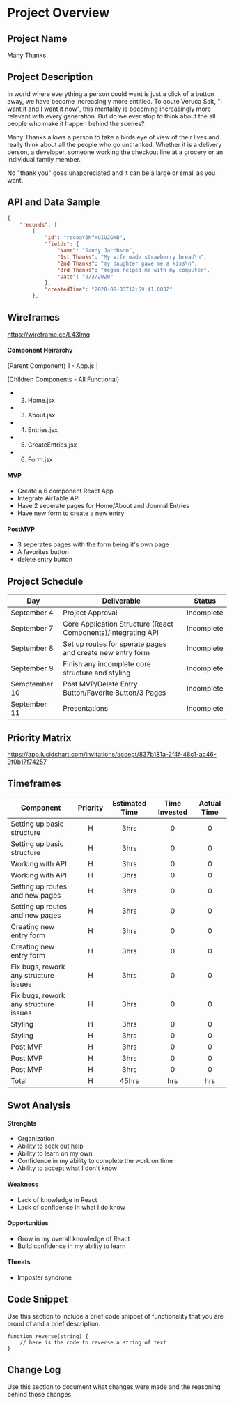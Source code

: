 # Project Overview

## Project Name

Many Thanks

## Project Description

In world where everything a person could want is just a click of a button away, we have become increasingly more entitled. To qoute Veruca Salt, "I want it and I want it now", this mentality is becoming increasingly more relevant with every generation. But do we ever stop to think about the all people who make it happen behind the scenes?

Many Thanks allows a person to take a birds eye of view of their lives and really think about all the people who go unthanked. Whether it is a delivery person, a developer, someone working the checkout line at a grocery or an individual family member. 

No "thank you" goes unappreciated and it can be a large or small as you want. 

## API and Data Sample

```json
{
    "records": [
        {
            "id": "recoaY6NfxUIU2GWB",
            "fields": {
                "Name": "Sandy Jacobson",
                "1st Thanks": "My wife made strawberry bread\n",
                "2nd Thanks": "my daughter gave me a kiss\n",
                "3rd Thanks": "megan helped me with my computer",
                "Date": "9/3/2020"
            },
            "createdTime": "2020-09-03T12:59:41.000Z"
        },
```

## Wireframes

https://wireframe.cc/L43Imq

#### Component Heirarchy

(Parent Component)
1 - App.js
|
  
(Children Components - All Functional)
 - 2. Home.jsx
 - 3. About.jsx
 - 4. Entries.jsx
 - 5. CreateEntries.jsx
 - 6. Form.jsx



#### MVP 

- Create a 6 component React App
- Integrate AirTable API
- Have 2 seperate pages for Home/About and Journal Entries
- Have new form to create a new entry

#### PostMVP  

- 3 seperates pages with the form being it's own page
- A favorites button
- delete entry button

## Project Schedule

|  Day | Deliverable | Status
|---|---| ---|
|September 4| Project Approval | Incomplete
|September 7| Core Application Structure (React Components)/Integrating API | Incomplete
|September 8| Set up routes for sperate pages and create new entry form | Incomplete
|September 9| Finish any incomplete core structure and styling  | Incomplete
|Semptember 10|  Post MVP/Delete Entry Button/Favorite Button/3 Pages | Incomplete
|September 11| Presentations | Incomplete

## Priority Matrix

https://app.lucidchart.com/invitations/accept/837b181a-2f4f-48c1-ac46-9f0b17f74257

## Timeframes

| Component | Priority | Estimated Time | Time Invested | Actual Time |
| --- | :---: |  :---: | :---: | :---: |
| Setting up basic structure | H | 3hrs| 0 | 0 |
| Setting up basic structure | H | 3hrs| 0 | 0 |
| Working with API | H | 3hrs| 0 | 0 |
| Working with API | H | 3hrs| 0 | 0 |
| Setting up routes and new pages | H | 3hrs| 0 | 0 |
| Setting up routes and new pages | H | 3hrs| 0 | 0 |
| Creating new entry form | H | 3hrs| 0 | 0 |
| Creating new entry form | H | 3hrs| 0 | 0 |
| Fix bugs, rework any structure issues | H | 3hrs| 0 | 0 |
| Fix bugs, rework any structure issues | H | 3hrs| 0 | 0 |
| Styling | H | 3hrs| 0 | 0 |
| Styling | H | 3hrs| 0 | 0 |
| Post MVP | H | 3hrs| 0 | 0 |
| Post MVP | H | 3hrs| 0 | 0 |
| Post MVP | H | 3hrs| 0 | 0 |
| Total | H | 45hrs| hrs | hrs |

## Swot Analysis

#### Strenghts
- Organization
- Ability to seek out help
- Ability to learn on my own
- Confidence in my ability to complete the work on time
- Ability to accept what I don't know

#### Weakness
- Lack of knowledge in React
- Lack of confidence in what I do know

#### Opportunities
- Grow in my overall knowledge of React
- Build confidence in my ability to learn

#### Threats
- Imposter syndrone

## Code Snippet

Use this section to include a brief code snippet of functionality that you are proud of and a brief description.  

```
function reverse(string) {
	// here is the code to reverse a string of text
}
```

## Change Log
 Use this section to document what changes were made and the reasoning behind those changes.  